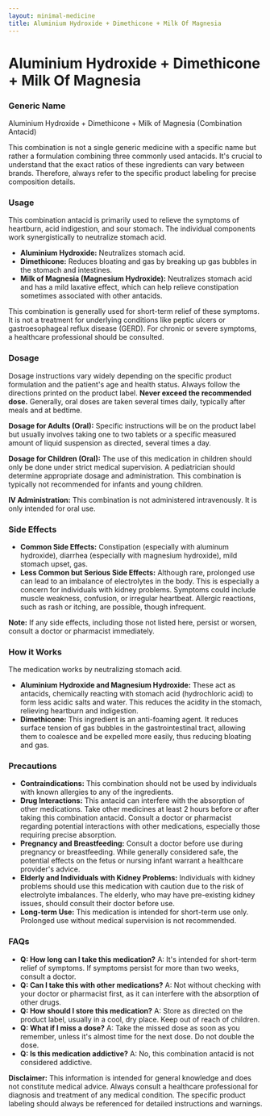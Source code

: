 ```yaml
---
layout: minimal-medicine
title: Aluminium Hydroxide + Dimethicone + Milk Of Magnesia
---
```


# Aluminium Hydroxide + Dimethicone + Milk Of Magnesia
### Generic Name

Aluminium Hydroxide + Dimethicone + Milk of Magnesia (Combination Antacid)


This combination is not a single generic medicine with a specific name but rather a formulation combining three commonly used antacids.  It's crucial to understand that the exact ratios of these ingredients can vary between brands.  Therefore, always refer to the specific product labeling for precise composition details.


### Usage

This combination antacid is primarily used to relieve the symptoms of heartburn, acid indigestion, and sour stomach.  The individual components work synergistically to neutralize stomach acid.

* **Aluminium Hydroxide:** Neutralizes stomach acid.
* **Dimethicone:**  Reduces bloating and gas by breaking up gas bubbles in the stomach and intestines.
* **Milk of Magnesia (Magnesium Hydroxide):**  Neutralizes stomach acid and has a mild laxative effect, which can help relieve constipation sometimes associated with other antacids.

This combination is generally used for short-term relief of these symptoms.  It is not a treatment for underlying conditions like peptic ulcers or gastroesophageal reflux disease (GERD).  For chronic or severe symptoms, a healthcare professional should be consulted.


### Dosage

Dosage instructions vary widely depending on the specific product formulation and the patient's age and health status.  Always follow the directions printed on the product label.  **Never exceed the recommended dose.**  Generally, oral doses are taken several times daily, typically after meals and at bedtime.

**Dosage for Adults (Oral):**  Specific instructions will be on the product label but usually involves taking one to two tablets or a specific measured amount of liquid suspension as directed, several times a day.  

**Dosage for Children (Oral):**  The use of this medication in children should only be done under strict medical supervision.  A pediatrician should determine appropriate dosage and administration.  This combination is typically not recommended for infants and young children.

**IV Administration:** This combination is not administered intravenously.  It is only intended for oral use.


### Side Effects

* **Common Side Effects:** Constipation (especially with aluminum hydroxide), diarrhea (especially with magnesium hydroxide), mild stomach upset, gas.
* **Less Common but Serious Side Effects:**  Although rare, prolonged use can lead to an imbalance of electrolytes in the body.  This is especially a concern for individuals with kidney problems.  Symptoms could include muscle weakness, confusion, or irregular heartbeat.  Allergic reactions, such as rash or itching, are possible, though infrequent.

**Note:** If any side effects, including those not listed here, persist or worsen, consult a doctor or pharmacist immediately.


### How it Works

The medication works by neutralizing stomach acid.

* **Aluminium Hydroxide and Magnesium Hydroxide:** These act as antacids, chemically reacting with stomach acid (hydrochloric acid) to form less acidic salts and water.  This reduces the acidity in the stomach, relieving heartburn and indigestion.
* **Dimethicone:**  This ingredient is an anti-foaming agent. It reduces surface tension of gas bubbles in the gastrointestinal tract, allowing them to coalesce and be expelled more easily, thus reducing bloating and gas.


### Precautions

* **Contraindications:** This combination should not be used by individuals with known allergies to any of the ingredients.
* **Drug Interactions:**  This antacid can interfere with the absorption of other medications.  Take other medicines at least 2 hours before or after taking this combination antacid.  Consult a doctor or pharmacist regarding potential interactions with other medications, especially those requiring precise absorption.
* **Pregnancy and Breastfeeding:** Consult a doctor before use during pregnancy or breastfeeding. While generally considered safe, the potential effects on the fetus or nursing infant warrant a healthcare provider's advice.
* **Elderly and Individuals with Kidney Problems:**  Individuals with kidney problems should use this medication with caution due to the risk of electrolyte imbalances.  The elderly, who may have pre-existing kidney issues, should consult their doctor before use.
* **Long-term Use:**  This medication is intended for short-term use only.  Prolonged use without medical supervision is not recommended.


### FAQs

* **Q: How long can I take this medication?** A:  It's intended for short-term relief of symptoms.  If symptoms persist for more than two weeks, consult a doctor.
* **Q: Can I take this with other medications?** A:  Not without checking with your doctor or pharmacist first, as it can interfere with the absorption of other drugs.
* **Q: How should I store this medication?** A:  Store as directed on the product label, usually in a cool, dry place. Keep out of reach of children.
* **Q:  What if I miss a dose?** A:  Take the missed dose as soon as you remember, unless it's almost time for the next dose.  Do not double the dose.
* **Q: Is this medication addictive?** A:  No, this combination antacid is not considered addictive.


**Disclaimer:** This information is intended for general knowledge and does not constitute medical advice.  Always consult a healthcare professional for diagnosis and treatment of any medical condition.  The specific product labeling should always be referenced for detailed instructions and warnings.
